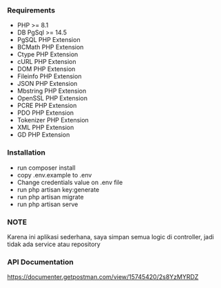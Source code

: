 ### Requirements
- PHP >= 8.1
- DB PgSql >= 14.5
- PgSQL PHP Extension
- BCMath PHP Extension
- Ctype PHP Extension
- cURL PHP Extension
- DOM PHP Extension
- Fileinfo PHP Extension
- JSON PHP Extension
- Mbstring PHP Extension
- OpenSSL PHP Extension
- PCRE PHP Extension
- PDO PHP Extension
- Tokenizer PHP Extension
- XML PHP Extension
- GD PHP Extension

### Installation
- run composer install
- copy .env.example to .env
- Change credentials value on .env file
- run php artisan key:generate
- run php artisan migrate
- run php artisan serve

### NOTE
Karena ini aplikasi sederhana, saya simpan semua logic di controller, jadi tidak ada service atau repository

### API Documentation
https://documenter.getpostman.com/view/15745420/2s8YzMYRDZ
